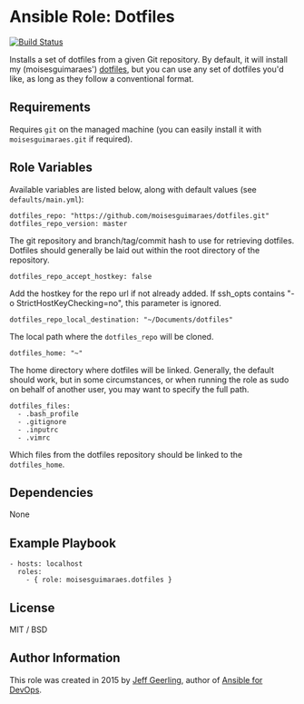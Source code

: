 # Ansible Role: Dotfiles

[![Build Status](https://travis-ci.org/moisesguimaraes/ansible-role-dotfiles.svg?branch=master)](https://travis-ci.org/moisesguimaraes/ansible-role-dotfiles)

Installs a set of dotfiles from a given Git repository. By default, it will install my (moisesguimaraes') [dotfiles](https://github.com/moisesguimaraes/dotfiles), but you can use any set of dotfiles you'd like, as long as they follow a conventional format.

## Requirements

Requires `git` on the managed machine (you can easily install it with `moisesguimaraes.git` if required).

## Role Variables

Available variables are listed below, along with default values (see `defaults/main.yml`):

    dotfiles_repo: "https://github.com/moisesguimaraes/dotfiles.git"
    dotfiles_repo_version: master

The git repository and branch/tag/commit hash to use for retrieving dotfiles. Dotfiles should generally be laid out within the root directory of the repository.

    dotfiles_repo_accept_hostkey: false

Add the hostkey for the repo url if not already added. If ssh_opts contains "-o StrictHostKeyChecking=no", this parameter is ignored.

    dotfiles_repo_local_destination: "~/Documents/dotfiles"

The local path where the `dotfiles_repo` will be cloned.

    dotfiles_home: "~"

The home directory where dotfiles will be linked. Generally, the default should work, but in some circumstances, or when running the role as sudo on behalf of another user, you may want to specify the full path.

    dotfiles_files:
      - .bash_profile
      - .gitignore
      - .inputrc
      - .vimrc

Which files from the dotfiles repository should be linked to the `dotfiles_home`.

## Dependencies

None

## Example Playbook

    - hosts: localhost
      roles:
        - { role: moisesguimaraes.dotfiles }

## License

MIT / BSD

## Author Information

This role was created in 2015 by [Jeff Geerling](https://www.jeffgeerling.com/), author of [Ansible for DevOps](https://www.ansiblefordevops.com/).
